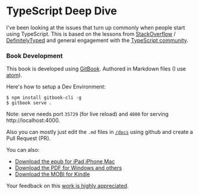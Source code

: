 TypeScript Deep Dive
=======

I've been looking at the issues that turn up commonly when people start using TypeScript. This is based on the lessons from [StackOverflow](http://stackoverflow.com/tags/typescript/topusers) / [DefinitelyTyped](https://github.com/DefinitelyTyped/) and general engagement with the [TypeScript community](https://github.com/TypeStrong/).

### Book Development

This book is developed using [GitBook](https://github.com/GitbookIO/gitbook). Authored in Markdown files (I use [atom](http://atom.io)).

Here's how to setup a Dev Environment: 

```
$ npm install gitbook-cli -g
$ gitbook serve .
```
Note: serve needs port `35729` (for live reload) and `4000` for serving http://localhost:4000.

Also you can mostly just edit the `.md` files in [`/docs`](https://github.com/basarat/typescript-book/docs) using github and create a Pull Request (PR). 

You can also: 
* [Download the epub for iPad,iPhone,Mac](https://www.gitbook.com/download/epub/book/basarat/typescript)
* [Download the PDF for Windows and others](https://www.gitbook.com/download/pdf/book/basarat/typescript)
* [Download the MOBI for Kindle](https://www.gitbook.com/download/mobi/book/basarat/typescript)

Your feedback on this [work is highly appreciated](https://twitter.com/basarat).